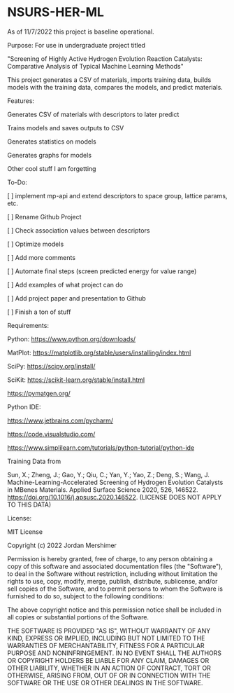 # NSURS-HER-ML

As of 11/7/2022 this project is baseline operational.

Purpose:
For use in undergraduate project titled

"Screening of Highly Active Hydrogen Evolution Reaction Catalysts: Comparative Analysis of Typical Machine Learning Methods"

This project generates a CSV of materials, imports training data, builds models with the training data, compares the models, and predict materials.


Features:

Generates CSV of materials with descriptors to later predict

Trains models and saves outputs to CSV

Generates statistics on models

Generates graphs for models

Other cool stuff I am forgetting



To-Do:

[ ] implement mp-api and extend descriptors to space group, lattice params, etc.

[ ] Rename Github Project

[ ] Check association values between descriptors

[ ] Optimize models

[ ] Add more comments

[ ] Automate final steps (screen predicted energy for value range)

[ ] Add examples of what project can do

[ ] Add project paper and presentation to Github

[ ] Finish a ton of stuff



Requirements:

Python: https://www.python.org/downloads/

MatPlot: https://matplotlib.org/stable/users/installing/index.html

SciPy: https://scipy.org/install/

SciKit: https://scikit-learn.org/stable/install.html

https://pymatgen.org/


Python IDE:

https://www.jetbrains.com/pycharm/

https://code.visualstudio.com/

https://www.simplilearn.com/tutorials/python-tutorial/python-ide

Training Data from

Sun, X.; Zheng, J.; Gao, Y.; Qiu, C.; Yan, Y.; Yao, Z.; Deng, S.; Wang, J. Machine-Learning-Accelerated Screening of Hydrogen Evolution Catalysts in MBenes Materials. Applied Surface Science 2020, 526, 146522. https://doi.org/10.1016/j.apsusc.2020.146522. (LICENSE DOES NOT APPLY TO THIS DATA)


License:

MIT License

Copyright (c) 2022 Jordan Mershimer

Permission is hereby granted, free of charge, to any person obtaining a copy
of this software and associated documentation files (the "Software"), to deal
in the Software without restriction, including without limitation the rights
to use, copy, modify, merge, publish, distribute, sublicense, and/or sell
copies of the Software, and to permit persons to whom the Software is
furnished to do so, subject to the following conditions:

The above copyright notice and this permission notice shall be included in all
copies or substantial portions of the Software.

THE SOFTWARE IS PROVIDED "AS IS", WITHOUT WARRANTY OF ANY KIND, EXPRESS OR
IMPLIED, INCLUDING BUT NOT LIMITED TO THE WARRANTIES OF MERCHANTABILITY,
FITNESS FOR A PARTICULAR PURPOSE AND NONINFRINGEMENT. IN NO EVENT SHALL THE
AUTHORS OR COPYRIGHT HOLDERS BE LIABLE FOR ANY CLAIM, DAMAGES OR OTHER
LIABILITY, WHETHER IN AN ACTION OF CONTRACT, TORT OR OTHERWISE, ARISING FROM,
OUT OF OR IN CONNECTION WITH THE SOFTWARE OR THE USE OR OTHER DEALINGS IN THE
SOFTWARE.

